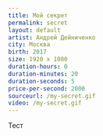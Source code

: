 ```yaml
---
title: Мой секрет
permalink: secret
layout: default
artist: Андрей Дейниченко
city: Москва
birth: 2017
size: 1920 x 1080
duration-hours: 0
duration-minutes: 20
duration-seconds: 5
price-per-second: 2000
sourceurl: /my-secret.gif
video: /my-secret.gif
---
```


Тест
